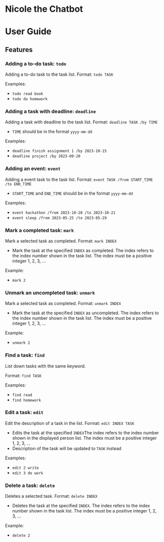 # Nicole the Chatbot
# User Guide

## Features 

### Adding a to-do task: `todo`

Adding a to-do task to the task list.
Format: `todo TASK`

Examples:
- `todo read book`
- `todo do homework`

### Adding a task with deadline: `deadline` 

Adding a task with deadline to the task list.
Format: `deadline TASK /by TIME`

- `TIME` should be in the format `yyyy-mm-dd`

Examples:
- `deadline finish assignment 1 /by 2023-10-15 `
- `deadline project /by 2023-09-20`

### Adding an event: `event`

Adding a event task to the task list.
Format: `event TASK /from START_TIME /to END_TIME`

- `START_TIME` and `END_TIME` should be in the format `yyyy-mm-dd`

Examples:
- `event hackathon /from 2023-10-20 /to 2023-10-21`
- `event sleep /from 2023-05-25 /to 2023-05-29`

### Mark a completed task: `mark`

Mark a selected task as completed.
Format: `mark INDEX`

- Mark the task at the specified `INDEX` as completed. The index refers to the index number shown in the task list. 
The index must be a positive integer 1, 2, 3, …

Example:
- `mark 2`

### Unmark an uncompleted task: `unmark`
Mark a selected task as completed.
Format: `unmark INDEX`

- Mark the task at the specified `INDEX` as uncompleted. The index refers to the index number shown in the task list. 
The index must be a positive integer 1, 2, 3, …​

Example:
- `unmark 2`

### Find a task: `find`
List down tasks with the same keyword.

Format: `find TASK`

Examples:
- `find read`
- `find homework`

### Edit a task: `edit`
Edit the description of a task in the list.
Format: `edit INDEX TASK`
- Edits the task at the specified `INDEX`The index refers to the index number shown in the displayed person list. 
The index must be a positive integer 1, 2, 3, ...
- Description of the task will be updated to `TASK` instead

Examples:
- `edit 2 write`
- `edit 3 do work`

### Delete a task: `delete`
Deletes a selected task.
Format: `delete INDEX`

- Deletes the task at the specified `INDEX`. The index refers to the index number shown in the task list.
  The index must be a positive integer 1, 2, 3, …

Example:
- `delete 2`
